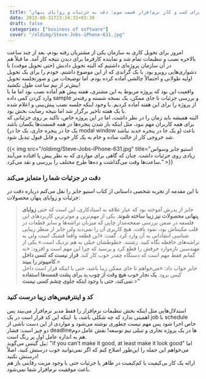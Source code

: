 ```yaml
---
 title: "درس‌هایی از استیو جابز و اپل برای کسب و کار نرم‌افزار قسمت سوم: دقت به جزئیات و زوایای پنهان" 
 date: 2013-08-31T23:34:31+03:30
 draft: false 
 categories: ["business of software"]
 cover: "/oldimg/Steve-Jobs-iPhone-631.jpg"
---
```




امروز برای تحویل کاری به سازمان یکی از مشتریان رفته بودم، بعد از چند ساعت بالاخره نصب و تنظیمات تمام شد و نماینده کارفرما برای دیدن نتیجه کار آمد. ما قبلاً هم در آن سازمان پروژه‌ای داشتیم که البته تحویل دادنش (حتی تحویل موقت) با دشواری‌هایی روبرو بود. با بک گراندی که از این موضوع داشتم،‌ خودم را برای یک تحویل اولیه طولانی و احتمالاً چالشی آماده کرده بودم. اما توضیحات من و صورتجلسه تحویل بیش‌تر از نیم ساعت طول نکشید!   
واقعیت این بود که پروژه مربوط به این مشتری، هفته پیش هم آماده نصب بود اما ما با وارد کردن کمی داده sample‌ و بررسی جزئیات تا جای ممکن، یک نسخه شسته و رفته‌تر از پروژه را برای این هفته آماده کردیم. با وجود اینکه جلسه نصب پیش‌بینی و اعلام شده با یک هفته تاخیر برگزار شد اما نتیجه رضایت بخش بود.   
البته همیشه باید زمان را در نظر داشت، اما در این پروژه خاص، تاکید بر روی جزئیاتی که برای همه کاربران مهم نبود، مثل اینکه باز شدن پنجره‌ها در همه قسمت‌ها یکسان باشد (یک جا در پنجره جاری، یک جا در modal window‌ و یک جا در پنجره جدید نباشد) باعث شد خروجی کار از حالت ساده و خام به یک کار خوب و قابل قبول تبدیل شود.


{{< img src="/oldimg/Steve-Jobs-iPhone-631.jpg" title="استیو جابز وسواس زیادی روی جزئیات داشت. چنان که گاهی برای مواردی که به نظر پیش پا افتاده می‌آیند ساعت‌ها وقت می‌گذاشت و ده‌ها طرح مختلف را بررسی و نقد می‌کرد." >}}




### دقت در جزئیات شما را متمایز می‌کند



با این مقدمه از تجربه شخصی داستانی از کتاب استیو جابز را نقل می‌کنم درباره دقت در جزئیات و زوایای پنهان محصولات:



> جابز از پدرش آموخته بود که عیار علاقه به استادکاری، این است که حتی **زوایای پنهانی محصولات نیز زیبا ساخته شوند**. یکی از مهم‌ترین و موثرترین کاربردهای این فلسفه در ضمن بررسی صفحه‌مدار چاپی که میزبان تراشه‌ها و سایر قطعات در قلب مکینتاش بود، نمود یافت. هیچ کاربری آن را نمی‌دید ولی جابز از منظر زیبایی شناسی انتقاداتی به آن وارد کرد. گفت: «این قطعه واقعاً قشنگ است ولی به تراشه‌های حافظه نگاه کنید. زشتند. خطوطشان خیلی به هم نزدیک است.»
یکی از مهندسین تازه‌وارد حرفش را قطع کرد و پرسید که چرا این مهم است و افزود: «به گمانم فقط مهم است که دستگاه چقدر خوب کار کند. **قرار نیست که کسی داخل کامپیوتر را ببیند**.»  
جابز جواب داد: «می‌خواهم تا جای ممکن زیبا باشد، حتی با اینکه قرار است داخل کیس برود. **یک نجار خوب هیچ وقت از چوب بد برای پشت قفسه‌ها استفاده نمی‌کند، حتی با وجود اینکه جلوی چشم کسی نیست**.»**"**



### کد و اینترفیس‌های زیبا درست کنید



استدلال‌هایی مثل اینکه بخش تنظیمات نرم‌افزار را فقط مدیر نرم‌افزار می‌بیند پس اهمیتی ندارد که چه شکلی باشد، یا  اینکه این کد قرار است در یک job با schedule خاص اجرا شود پس مهم نیست چطوری نوشته می‌شود و مواردی از این دست ناشی از دو چیز است: فشار deadline‌ها در یک پروژه تجاری و تنبلی تیم توسعه! نقش عامل دوم هم به اندازه عامل اول پر رنگ است.  
 بیل گیتس می‌گوید: "if you can't make it good, at least make it look good" اما می‌خواهم این جمله را این‌طور اصلاح کنم که اگر نمی‌توانید خوب درستش کنید، اصلاً درستش نکنید!  
ارائه یک کار بی‌کیفیت یا کم‌کیفیت در ظاهر یا جزئیات حتی با وجود مزیت رقابتی باز هم باعث موفقیت نرم‌افزار شما نمی‌شود.

